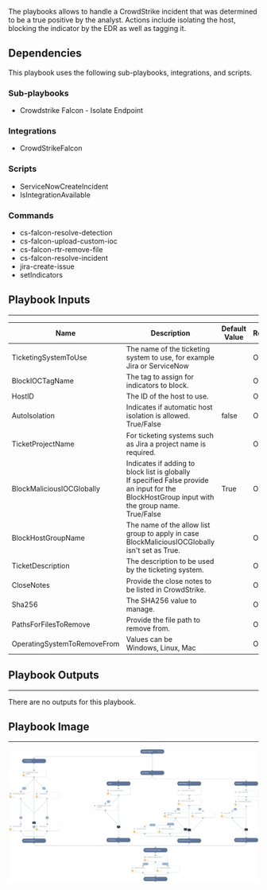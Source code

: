 The playbooks allows to handle a CrowdStrike incident that was determined to be a true positive by the analyst. Actions include isolating the host, blocking the indicator by the EDR as well as tagging it.

## Dependencies
This playbook uses the following sub-playbooks, integrations, and scripts.

### Sub-playbooks
* Crowdstrike Falcon - Isolate Endpoint

### Integrations
* CrowdStrikeFalcon

### Scripts
* ServiceNowCreateIncident
* IsIntegrationAvailable

### Commands
* cs-falcon-resolve-detection
* cs-falcon-upload-custom-ioc
* cs-falcon-rtr-remove-file
* cs-falcon-resolve-incident
* jira-create-issue
* setIndicators

## Playbook Inputs
---

| **Name** | **Description** | **Default Value** | **Required** |
| --- | --- | --- | --- |
| TicketingSystemToUse | The name of the ticketing system to use, for example Jira or ServiceNow |  | Optional |
| BlockIOCTagName | The tag to assign for indicators to block. |  | Optional |
| HostID | The ID of the host to use. |  | Optional |
| AutoIsolation | Indicates if automatic host isolation is allowed.<br/>True/False<br/> | false | Optional |
| TicketProjectName | For ticketing systems such as Jira a project name is required. |  | Optional |
| BlockMaliciousIOCGlobally | Indicates if adding to block list is globally<br/>If specified False provide an input for the BlockHostGroup input with the group name.<br/>True/False | True | Optional |
| BlockHostGroupName | The name of the allow list group to apply in case BlockMaliciousIOCGlobally isn't set as True. |  | Optional |
| TicketDescription | The description to be used by the ticketing system. |  | Optional |
| CloseNotes | Provide the close notes to be listed in CrowdStrike. |  | Optional |
| Sha256 | The SHA256 value to manage. |  | Optional |
| PathsForFilesToRemove | Provide the file path to remove from. |  | Optional |
| OperatingSystemToRemoveFrom | Values can be<br/>Windows, Linux, Mac |  | Optional |

## Playbook Outputs
---
There are no outputs for this playbook.

## Playbook Image
---
![CrowdStrike Falcon - True Positive Incident Handling](../doc_files/CrowdStrike_Falcon_-_True_Positive_Incident_Handling.png)